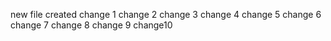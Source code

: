 new file created
change 1
change 2
change 3
change 4
change 5
change 6
change 7
change 8
change 9
change10
